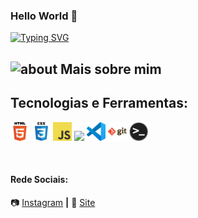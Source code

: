  
  ### Hello World 👋

[![Typing SVG](https://readme-typing-svg.herokuapp.com?font=Fira+Code&weight=600&size=30&pause=1000&color=42839F&center=true&vCenter=true&random=false&width=800&height=100&lines=Desenvolvimento+de+Solu%C3%A7%C3%B5es+Aplicadas+;%C3%A0+Cadeia+Produtiva+da+Psicultura)](https://git.io/typing-svg)

## <img width="45" alt="about" src="https://raw.github.com/elizarov/elizarov/master/about.png"> Mais sobre mim
<!--
 descrição detalhada
-->

## **Tecnologias e Ferramentas:**  


<code><img height="30" src="https://raw.githubusercontent.com/github/explore/80688e429a7d4ef2fca1e82350fe8e3517d3494d/topics/html/html.png"></code>
<code><img height="30" src="https://raw.githubusercontent.com/github/explore/80688e429a7d4ef2fca1e82350fe8e3517d3494d/topics/css/css.png"></code>
<code><img height="30" src="https://raw.githubusercontent.com/github/explore/80688e429a7d4ef2fca1e82350fe8e3517d3494d/topics/javascript/javascript.png"></code>
<code><img height="30" src="https://cdn3.iconfinder.com/data/icons/logos-and-brands-adobe/512/267_Python-512.png"></code>
<code><img height="30" src="https://raw.githubusercontent.com/github/explore/80688e429a7d4ef2fca1e82350fe8e3517d3494d/topics/visual-studio-code/visual-studio-code.png"></code>
<code><img height="30" src="https://raw.githubusercontent.com/github/explore/80688e429a7d4ef2fca1e82350fe8e3517d3494d/topics/git/git.png"></code>
<code><img height="30" src="https://raw.githubusercontent.com/github/explore/80688e429a7d4ef2fca1e82350fe8e3517d3494d/topics/terminal/terminal.png"></code>



[Instagram]: https://www.instagram.com/fish_inos
[Site]: https://ifinos.com
<br>

#### Rede Sociais:


📷 [Instagram][Instagram] **|** 
👔 [Site][Site]
